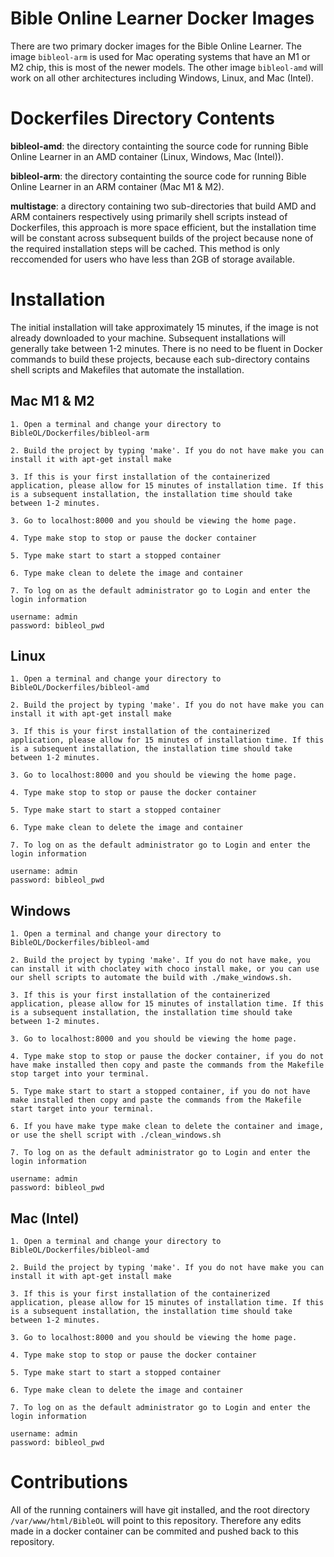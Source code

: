 # Bible Online Learner Docker Images
There are two primary docker images for the Bible Online Learner. The image ```bibleol-arm``` is used for Mac operating systems that have an M1 or M2 chip, this is most of the newer models. The other image ```bibleol-amd``` will work on all other architectures including Windows, Linux, and Mac (Intel).

# Dockerfiles Directory Contents

**bibleol-amd**: the directory containting the source code for running Bible Online Learner in an AMD container (Linux, Windows, Mac (Intel)).

**bibleol-arm**: the directory containting the source code for running Bible Online Learner in an ARM container (Mac M1 & M2).

**multistage**: a directory containing two sub-directories that build AMD and ARM containers respectively using primarily shell scripts instead of Dockerfiles, this approach is more space efficient, but the installation time will be constant across subsequent builds of the project because none of the required installation steps will be cached. This method is only reccomended for users who have less than 2GB of storage available.


# Installation
The initial installation will take approximately 15 minutes, if the image is not already downloaded to your machine. Subsequent installations will generally take between 1-2 minutes. There is no need to be fluent in Docker commands to build these projects, because each sub-directory contains shell scripts and Makefiles that automate the installation.

## Mac M1 & M2 
```
1. Open a terminal and change your directory to BibleOL/Dockerfiles/bibleol-arm

2. Build the project by typing 'make'. If you do not have make you can install it with apt-get install make

3. If this is your first installation of the containerized application, please allow for 15 minutes of installation time. If this is a subsequent installation, the installation time should take between 1-2 minutes.

3. Go to localhost:8000 and you should be viewing the home page.

4. Type make stop to stop or pause the docker container

5. Type make start to start a stopped container

6. Type make clean to delete the image and container

7. To log on as the default administrator go to Login and enter the login information

username: admin
password: bibleol_pwd
```

## Linux
```
1. Open a terminal and change your directory to BibleOL/Dockerfiles/bibleol-amd

2. Build the project by typing 'make'. If you do not have make you can install it with apt-get install make

3. If this is your first installation of the containerized application, please allow for 15 minutes of installation time. If this is a subsequent installation, the installation time should take between 1-2 minutes.

3. Go to localhost:8000 and you should be viewing the home page.

4. Type make stop to stop or pause the docker container

5. Type make start to start a stopped container

6. Type make clean to delete the image and container

7. To log on as the default administrator go to Login and enter the login information

username: admin
password: bibleol_pwd
```

## Windows
```
1. Open a terminal and change your directory to BibleOL/Dockerfiles/bibleol-amd

2. Build the project by typing 'make'. If you do not have make, you can install it with choclatey with choco install make, or you can use our shell scripts to automate the build with ./make_windows.sh.

3. If this is your first installation of the containerized application, please allow for 15 minutes of installation time. If this is a subsequent installation, the installation time should take between 1-2 minutes.

3. Go to localhost:8000 and you should be viewing the home page.

4. Type make stop to stop or pause the docker container, if you do not have make installed then copy and paste the commands from the Makefile stop target into your terminal.

5. Type make start to start a stopped container, if you do not have make installed then copy and paste the commands from the Makefile start target into your terminal.

6. If you have make type make clean to delete the container and image, or use the shell script with ./clean_windows.sh

7. To log on as the default administrator go to Login and enter the login information

username: admin
password: bibleol_pwd
```

## Mac (Intel)
```
1. Open a terminal and change your directory to BibleOL/Dockerfiles/bibleol-amd

2. Build the project by typing 'make'. If you do not have make you can install it with apt-get install make

3. If this is your first installation of the containerized application, please allow for 15 minutes of installation time. If this is a subsequent installation, the installation time should take between 1-2 minutes.

3. Go to localhost:8000 and you should be viewing the home page.

4. Type make stop to stop or pause the docker container

5. Type make start to start a stopped container

6. Type make clean to delete the image and container

7. To log on as the default administrator go to Login and enter the login information

username: admin
password: bibleol_pwd
```


# Contributions
All of the running containers will have git installed, and the root directory ```/var/www/html/BibleOL``` will point to this repository. Therefore any edits made in a docker container can be commited and pushed back to this repository.
